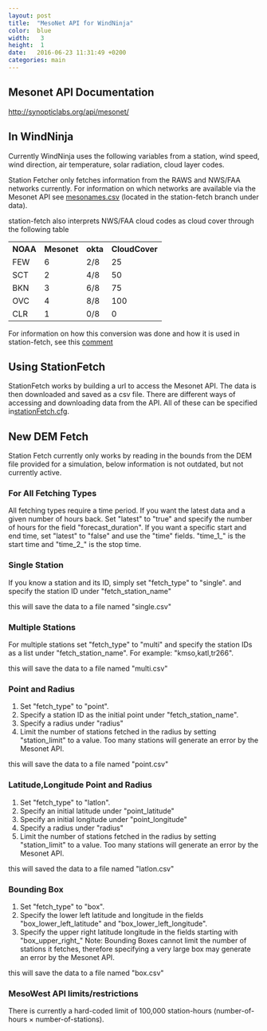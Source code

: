 ```yaml
---
layout: post
title:  "MesoNet API for WindNinja"
color:  blue
width:   3
height:  1
date:   2016-06-23 11:31:49 +0200
categories: main
---
```

## Mesonet API Documentation
http://synopticlabs.org/api/mesonet/

## In WindNinja
Currently WindNinja uses the following variables from a station, wind speed, wind direction, air temperature, solar radiation, cloud layer codes.

Station Fetcher only fetches information from the RAWS and NWS/FAA networks currently. For information on which networks are available via the Mesonet API see [mesonames.csv](https://github.com/firelab/windninja/blob/station-fetch/data/mesonames.csv) (located in the station-fetch branch under data).

station-fetch also interprets NWS/FAA cloud codes as cloud cover through the following table
<table>
<tr><th>NOAA</th><th>Mesonet</th><th>okta</th><th>CloudCover</th></tr>
<tr><td>FEW</td><td>6</td><td>2/8</td><td>25</td></tr>
<tr><td>SCT</td><td>2</td><td>4/8</td><td>50</td></tr>
<tr><td>BKN</td><td>3</td><td>6/8</td><td>75</td></tr>
<tr><td>OVC</td><td>4</td><td>8/8</td><td>100</td></tr>
<tr><td>CLR</td><td>1</td><td>0/8</td><td>0</td></tr>
</table>

For information on how this conversion was done and how it is used in station-fetch, 
see this [comment](https://github.com/firelab/windninja/blob/station-fetch/src/ninja/pointInitialization.cpp#L1077)

## Using StationFetch

StationFetch works by building a url to access the Mesonet API. The data is then downloaded and saved as a csv file.
There are different ways of accessing and downloading data from the API. All of these can be specified in[stationFetch.cfg](https://github.com/firelab/windninja/blob/station-fetch/data/stationFetch.cfg).

## New DEM Fetch

Station Fetch currently only works by reading in the bounds from the DEM file provided for a simulation, below information is not outdated, but not currently active.



### For All Fetching Types

All fetching types require a time period. If you want the latest data and a given number of hours back. Set "latest" to "true" and specify the number of hours for the field "forecast_duration". If you want a specific start and end time, set "latest" to "false" and use the "time" fields. "time_1_" is the start time and "time_2_" is the stop time. 

### Single Station

If you know a station and its ID, simply set "fetch_type" to "single". and specify the station ID under "fetch_station_name"

this will save the data to a file named "single.csv"

### Multiple Stations  

For multiple stations set "fetch_type" to "multi" and specify the station IDs as a list under "fetch_station_name". For example: "kmso,katl,tr266".

this will save the data to a file named "multi.csv"

### Point and Radius

1. Set "fetch_type" to "point". 
2. Specify a station ID as the initial point under "fetch_station_name". 
3. Specify a radius under "radius"
4. Limit the number of stations fetched in the radius by setting "station_limit" to a value. Too many stations will generate an error by the Mesonet API. 

this will save the data to a file named "point.csv"

### Latitude,Longitude Point and Radius

1. Set "fetch_type" to "latlon".
2. Specify an initial latitude under "point_latitude"
3. Specify an initial longitude under "point_longitude"
4. Specify a radius under "radius"
5. Limit the number of stations fetched in the radius by setting "station_limit" to a value. Too many stations will generate an error by the Mesonet API.  

this will saved the data to a file named "latlon.csv"

### Bounding Box

1. Set "fetch_type" to "box".
2. Specify the lower left latitude and longitude in the fields "box_lower_left_latitude" and "box_lower_left_longitude".
3. Specify the upper right latitude longitude in the fields starting with "box_upper_right_"
Note: Bounding Boxes cannot limit the number of stations it fetches, therefore specifying a very large box may generate an error by the Mesonet API. 

this will save the data to a file named "box.csv"

### MesoWest API limits/restrictions

There is currently a hard-coded limit of 100,000 station-hours (number-of-hours × number-of-stations).